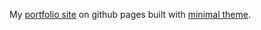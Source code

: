 My [portfolio site](https://www.heirman.dev) on github pages built with [minimal theme](https://github.com/pages-themes/minimal).
